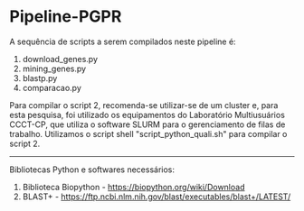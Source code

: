 # Pipeline-PGPR

A sequência de scripts a serem compilados neste pipeline é: 

1. download_genes.py
2. mining_genes.py
3. blastp.py
4. comparacao.py

Para compilar o script 2, recomenda-se utilizar-se de um cluster e, para esta pesquisa, foi utilizado os equipamentos do Laboratório Multiusuários CCCT-CP, que utiliza o software SLURM para o gerenciamento de filas de trabalho. Utilizamos o script shell "script_python_quali.sh" para compilar o script 2.

-------------------------------------------------------------------------------------------------------------------------------------------------------------------------

Bibliotecas Python e softwares necessários:

1. Biblioteca Biopython - https://biopython.org/wiki/Download
2. BLAST+ - https://ftp.ncbi.nlm.nih.gov/blast/executables/blast+/LATEST/


